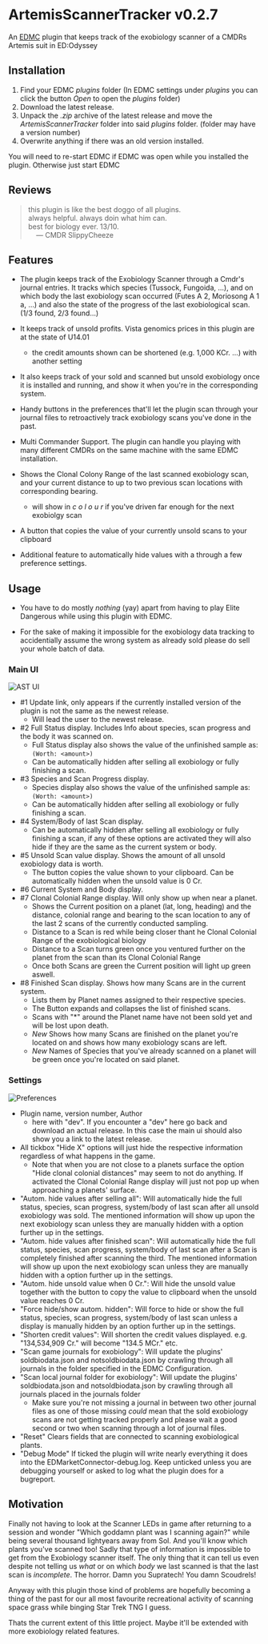 # ArtemisScannerTracker v0.2.7
 An [EDMC](https://github.com/EDCD/EDMarketConnector) plugin that keeps track of the exobiology scanner of a CMDRs Artemis suit in ED:Odyssey


## Installation

1. Find your EDMC _plugins_ folder (In EDMC settings under _plugins_ you can click the button _Open_ to open the _plugins_ folder)
2. Download the latest release.
3. Unpack the _.zip_ archive of the latest release and move the _ArtemisScannerTracker_ folder into said _plugins_ folder. (folder may have a version number)
4. Overwrite anything if there was an old version installed.

You will need to re-start EDMC if EDMC was open while you installed the plugin. Otherwise just start EDMC

## Reviews

> this plugin is like the best doggo of all plugins.  
> always helpful.  always doin what him can.  
> best for biology ever.  13/10.  
>     — CMDR SlippyCheeze

## Features

- The plugin keeps track of the Exobiology Scanner through a Cmdr's journal entries.
It tracks which species (Tussock, Fungoida, ...), and on which body the last exobiology scan occurred (Futes A 2, Moriosong A 1 a, ...) and also the state of the progress of the last exobiological scan. (1/3 found, 2/3 found...)

- It keeps track of unsold profits. Vista genomics prices in this plugin are at the state of U14.01
    - the credit amounts shown can be shortened (e.g. 1,000 KCr. ...) with another setting
 
- It also keeps track of your sold and scanned but unsold exobiology once it is installed and running, and show it when you're in the corresponding system.

- Handy buttons in the preferences that'll let the plugin scan through your journal files to retroactively track exobiology scans you've done in the past.

- Multi Commander Support. The plugin can handle you playing with many different CMDRs on the same machine with the same EDMC installation.

- Shows the Clonal Colony Range of the last scanned exobiology scan, and your current distance to up to two previous scan locations with corresponding bearing.
    - will show in _c o l o u r_ if you've driven far enough for the next exobiolgy scan

- A button that copies the value of your currently unsold scans to your clipboard

- Additional feature to automatically hide values with a through a few preference settings.


## Usage

- You have to do mostly _nothing_ (yay) apart from having to play Elite Dangerous while using this plugin with EDMC.

- For the sake of making it impossible for the exobiology data tracking to accidentially assume the wrong system as already sold please do sell your whole batch of data.

### Main UI
![AST UI](https://i.imgur.com/nYztoKF.png "main plugin ui pic annotated")

- #1 Update link, only appears if the currently installed version of the plugin is not the same as the newest release.
    - Will lead the user to the newest release.
- #2 Full Status display. Includes Info about species, scan progress and the body it was scanned on.
    - Full Status display also shows the value of the unfinished sample as: `(Worth: <amount>)`
    - Can be automatically hidden after selling all exobiology or fully finishing a scan.
- #3 Species and Scan Progress display.
    - Species display also shows the value of the unfinished sample as: `(Worth: <amount>)`
    - Can be automatically hidden after selling all exobiology or fully finishing a scan.
- #4 System/Body of last Scan display.
    - Can be automatically hidden after selling all exobiology or fully finishing a scan, if any of these options are activated they will also hide if they are the same as the current system or body.
- #5 Unsold Scan value display. Shows the amount of all unsold exobiology data is worth.
    - The button copies the value shown to your clipboard. Can be automatically hidden when the unsold value is 0 Cr.
- #6 Current System and Body display.
- #7 Clonal Colonial Range display. Will only show up when near a planet.
    - Shows the Current position on a planet (lat, long, heading) and the distance, colonial range and bearing to the scan location to any of the last 2 scans of the currently conducted sampling.
    - Distance to a Scan is red while being closer thant he Clonal Colonial Range of the exobiological biology
    - Distance to a Scan turns green once you ventured further on the planet from the scan than its Clonal Colonial Range
    - Once both Scans are green the Current position will light up green aswell.
- #8 Finished Scan display. Shows how many Scans are in the current system.
    - Lists them by Planet names assigned to their respective species.
    - The Button expands and collapses the list of finished scans.
    - Scans with "*" around the Planet name have not been sold yet and will be lost upon death.
    - _New_ Shows how many Scans are finished on the planet you're located on and shows how many exobiology scans are left.
    - _New_ Names of Species that you've already scanned on a planet will be green once you're located on said planet.

### Settings
![Preferences](https://i.imgur.com/muIH1Tv.png "preferences ui")

- Plugin name, version number, Author
    - here with "dev". If you encounter a "dev" here go back and download an actual release. In this case the main ui should also show you a link to the latest release.
- All tickbox "Hide X" options will just hide the respective information regardless of what happens in the game.
    - Note that when you are not close to a planets surface the option "Hide clonal colonial distances" may seem to not do anything. If activated the Clonal Colonial Range display will just not pop up when approaching a planets' surface.
- "Autom. hide values after selling all": Will automatically hide the full status, species, scan progress, system/body of last scan after all unsold exobiology was sold. The mentioned information will show up upon the next exobiology scan unless they are manually hidden with a option further up in the settings.
- "Autom. hide values after finished scan": Will automatically hide the full status, species, scan progress, system/body of last scan after a Scan is completely finished after scanning the third. The mentioned information will show up upon the next exobiology scan unless they are manually hidden with a option further up in the settings.
- "Autom. hide unsold value when 0 Cr.": Will hide the unsold value together with the button to copy the value to clipboard when the unsold value reaches 0 Cr.
- "Force hide/show autom. hidden": Will force to hide or show the full status, species, scan progress, system/body of last scan unless a display is manually hidden by an option further up in the settings.
- "Shorten credit values": Will shorten the credit values displayed. e.g. "134,534,909 Cr." will become "134.5 MCr." etc.
- "Scan game journals for exobiology": Will update the plugins' soldbiodata.json and notsoldbiodata.json by crawling through all journals in the folder specified in the EDMC Configuration.
- "Scan local journal folder for exobiology": Will update the plugins' soldbiodata.json and notsoldbiodata.json by crawling through all journals placed in the journals folder 
    -  Make sure you're not missing a journal in between two other journal files as one of those missing _could_ mean that the sold exobiology scans are not getting tracked properly and please wait a good second or two when scanning through a lot of journal files.
- "Reset" Clears fields that are connected to scanning exobiological plants.
- "Debug Mode" If ticked the plugin will write nearly everything it does into the EDMarketConnector-debug.log. Keep unticked unless you are debugging yourself or asked to log what the plugin does for a bugreport.

## Motivation

Finally not having to look at the Scanner LEDs in game after returning to a session and wonder "Which goddamn plant was I scanning again?"
while being several thousand lightyears away from Sol. And you'll know which plants you've scanned too!
Sadly that type of information is impossible to get from the Exobiology scanner itself. 
The only thing that it can tell us even despite not telling us _what_ or on which _body_ we last scanned is that the last scan is _incomplete_. The horror. Damn you Supratech! You damn Scoudrels!

Anyway with this plugin those kind of problems are hopefully becoming a thing of the past for our all most favourite recreational activity of scanning space grass while binging Star Trek TNG I guess.

Thats the current extent of this little project. Maybe it'll be extended with more exobiology related features.
